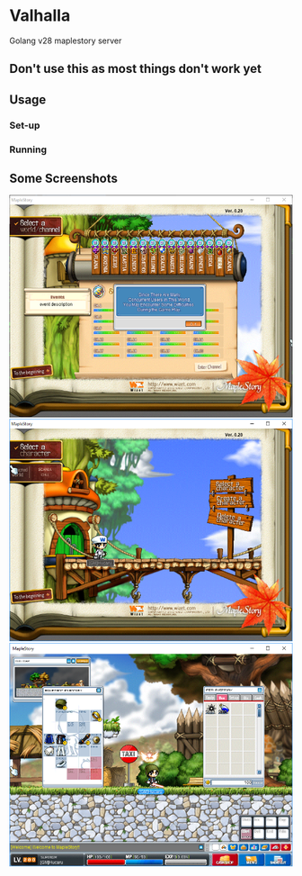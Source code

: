 # Valhalla
Golang v28 maplestory server

## Don't use this as most things don't work yet

## Usage
### Set-up
### Running

## Some Screenshots

![Alt text](images/server_select.png?raw=true "Server Select")
![Alt text](images/character_select.png?raw=true "Character Select")
![Alt text](images/ingame.png?raw=true "In Game")
